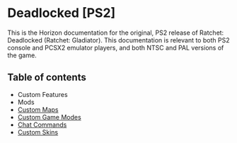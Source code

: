 # Deadlocked [PS2]

This is the Horizon documentation for the original, PS2 release of Ratchet: Deadlocked (Ratchet: Gladiator). This documentation is relevant to both PS2 console and PCSX2 emulator players, and both NTSC and PAL versions of the game.

## Table of contents

- Custom Features
- Mods
- [Custom Maps](./CMAPS.md)
- [Custom Game Modes](./GAME_MODES.MD)
- [Chat Commands](./CHATCOMMANDS.MD)
- [Custom Skins](https://github.com/Horizon-Private-Server/horizon-wiki/blob/main/up-your-arsenal/skins.md)
